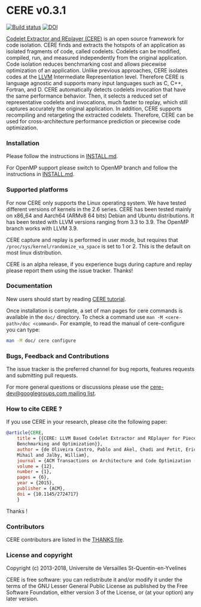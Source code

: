 # CERE v0.3.1

[![Build status](https://github.com/benchmark-subsetting/cere/actions/workflows/test-build.yml/badge.svg)](https://github.com/benchmark-subsetting/cere/actions/workflows/test-build.yml)
[![DOI](https://zenodo.org/badge/DOI/10.5281/zenodo.5910793.svg)](https://doi.org/10.5281/zenodo.5910793)

[Codelet Extractor and REplayer
(CERE)](https://benchmark-subsetting.github.io/cere/) is an open source framework
for code isolation. CERE finds and extracts the hotspots of an application as
isolated fragments of code, called codelets. Codelets can be modified, compiled,
run, and measured independently from the original application. Code isolation
reduces benchmarking cost and allows piecewise optimization of an
application. Unlike previous approaches, CERE isolates codes at the
[LLVM](http://llvm.org) Intermediate Representation level. Therefore CERE is
language agnostic and supports many input languages such as C, C++, Fortran, and
D. CERE automatically detects codelets invocation that have the same performance
behavior. Then, it selects a reduced set of representative codelets and
invocations, much faster to replay, which still captures accurately the original
application. In addition, CERE supports recompiling and retargeting the extracted
codelets. Therefore, CERE can be used for cross-architecture performance
prediction or piecewise code optimization.

### Installation

Please follow the instructions in
[INSTALL.md](https://github.com/benchmark-subsetting/cere/blob/master/INSTALL.md).

For OpenMP support please switch to OpenMP branch and follow the instructions in
[INSTALL.md](https://github.com/benchmark-subsetting/cere/blob/OpenMP/INSTALL.md).

### Supported platforms

For now CERE only supports the Linux operating system. We have tested different
versions of kernels in the 2.6 series. CERE has been tested mainly on x86_64
and Aarch64 (ARMv8 64 bits) Debian and Ubuntu distributions. It has been tested 
with LLVM versions ranging from 3.3 to 3.9. The OpenMP branch works with LLVM 3.9.

CERE capture and replay is performed in user mode, but requires that
`/proc/sys/kernel/randomize_va_space` is set to 1 or 2. This is the default on most
linux distribution.

CERE is an alpha release, if you experience bugs during capture and
replay please report them using the issue tracker. Thanks!

### Documentation

New users should start by reading [CERE
tutorial](https://github.com/benchmark-subsetting/cere/blob/master/doc/cere-tutorial.1.md).

Once installation is complete, a set of man pages for cere commands is available
in the `doc/` directory. To check a command use `man -M <cere-path>/doc
<command>`. For example, to read the manual of cere-configure you can type:

```bash
man -M doc/ cere configure
```


### Bugs, Feedback and Contributions

The issue tracker is the preferred channel for bug reports, features requests and
submitting pull requests.

For more general questions or discussions please use the
[cere-dev@googlegroups.com mailing
list](https://groups.google.com/forum/#!forum/cere-dev).


### How to cite CERE ?

If you use CERE in your research, please cite the following paper:

```bibtex
@article{CERE,
    title = {{CERE: LLVM Based Codelet Extractor and REplayer for Piecewise
    Benchmarking and Optimization}},
    author = {de Oliveira Castro, Pablo and Akel, Chadi and Petit, Eric and Popov,
    Mihail and Jalby, William},
    journal = {ACM Transactions on Architecture and Code Optimization (TACO)},
    volume = {12},
    number = {1},
    pages = {6},
    year = {2015},
    publisher = {ACM},
    doi = {10.1145/2724717}
    }
```

Thanks !

### Contributors

CERE contributors are listed in the [THANKS
file](https://github.com/benchmark-subsetting/cere/blob/master/THANKS).

### License and copyright

Copyright (c) 2013-2018, Universite de Versailles St-Quentin-en-Yvelines

CERE is free software: you can redistribute it and/or modify it under the terms of
the GNU Lesser General Public License as published by the Free Software
Foundation, either version 3 of the License, or (at your option) any later
version.
